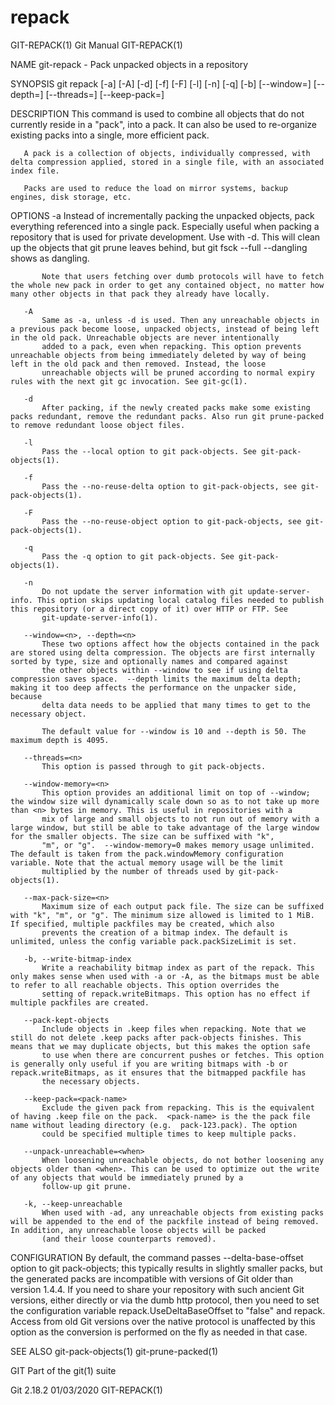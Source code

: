  # repack 
GIT-REPACK(1)                                                                                     Git Manual                                                                                    GIT-REPACK(1)

NAME
       git-repack - Pack unpacked objects in a repository

SYNOPSIS
       git repack [-a] [-A] [-d] [-f] [-F] [-l] [-n] [-q] [-b] [--window=<n>] [--depth=<n>] [--threads=<n>] [--keep-pack=<pack-name>]

DESCRIPTION
       This command is used to combine all objects that do not currently reside in a "pack", into a pack. It can also be used to re-organize existing packs into a single, more efficient pack.

       A pack is a collection of objects, individually compressed, with delta compression applied, stored in a single file, with an associated index file.

       Packs are used to reduce the load on mirror systems, backup engines, disk storage, etc.

OPTIONS
       -a
           Instead of incrementally packing the unpacked objects, pack everything referenced into a single pack. Especially useful when packing a repository that is used for private development. Use with
           -d. This will clean up the objects that git prune leaves behind, but git fsck --full --dangling shows as dangling.

           Note that users fetching over dumb protocols will have to fetch the whole new pack in order to get any contained object, no matter how many other objects in that pack they already have locally.

       -A
           Same as -a, unless -d is used. Then any unreachable objects in a previous pack become loose, unpacked objects, instead of being left in the old pack. Unreachable objects are never intentionally
           added to a pack, even when repacking. This option prevents unreachable objects from being immediately deleted by way of being left in the old pack and then removed. Instead, the loose
           unreachable objects will be pruned according to normal expiry rules with the next git gc invocation. See git-gc(1).

       -d
           After packing, if the newly created packs make some existing packs redundant, remove the redundant packs. Also run git prune-packed to remove redundant loose object files.

       -l
           Pass the --local option to git pack-objects. See git-pack-objects(1).

       -f
           Pass the --no-reuse-delta option to git-pack-objects, see git-pack-objects(1).

       -F
           Pass the --no-reuse-object option to git-pack-objects, see git-pack-objects(1).

       -q
           Pass the -q option to git pack-objects. See git-pack-objects(1).

       -n
           Do not update the server information with git update-server-info. This option skips updating local catalog files needed to publish this repository (or a direct copy of it) over HTTP or FTP. See
           git-update-server-info(1).

       --window=<n>, --depth=<n>
           These two options affect how the objects contained in the pack are stored using delta compression. The objects are first internally sorted by type, size and optionally names and compared against
           the other objects within --window to see if using delta compression saves space.  --depth limits the maximum delta depth; making it too deep affects the performance on the unpacker side, because
           delta data needs to be applied that many times to get to the necessary object.

           The default value for --window is 10 and --depth is 50. The maximum depth is 4095.

       --threads=<n>
           This option is passed through to git pack-objects.

       --window-memory=<n>
           This option provides an additional limit on top of --window; the window size will dynamically scale down so as to not take up more than <n> bytes in memory. This is useful in repositories with a
           mix of large and small objects to not run out of memory with a large window, but still be able to take advantage of the large window for the smaller objects. The size can be suffixed with "k",
           "m", or "g".  --window-memory=0 makes memory usage unlimited. The default is taken from the pack.windowMemory configuration variable. Note that the actual memory usage will be the limit
           multiplied by the number of threads used by git-pack-objects(1).

       --max-pack-size=<n>
           Maximum size of each output pack file. The size can be suffixed with "k", "m", or "g". The minimum size allowed is limited to 1 MiB. If specified, multiple packfiles may be created, which also
           prevents the creation of a bitmap index. The default is unlimited, unless the config variable pack.packSizeLimit is set.

       -b, --write-bitmap-index
           Write a reachability bitmap index as part of the repack. This only makes sense when used with -a or -A, as the bitmaps must be able to refer to all reachable objects. This option overrides the
           setting of repack.writeBitmaps. This option has no effect if multiple packfiles are created.

       --pack-kept-objects
           Include objects in .keep files when repacking. Note that we still do not delete .keep packs after pack-objects finishes. This means that we may duplicate objects, but this makes the option safe
           to use when there are concurrent pushes or fetches. This option is generally only useful if you are writing bitmaps with -b or repack.writeBitmaps, as it ensures that the bitmapped packfile has
           the necessary objects.

       --keep-pack=<pack-name>
           Exclude the given pack from repacking. This is the equivalent of having .keep file on the pack.  <pack-name> is the the pack file name without leading directory (e.g.  pack-123.pack). The option
           could be specified multiple times to keep multiple packs.

       --unpack-unreachable=<when>
           When loosening unreachable objects, do not bother loosening any objects older than <when>. This can be used to optimize out the write of any objects that would be immediately pruned by a
           follow-up git prune.

       -k, --keep-unreachable
           When used with -ad, any unreachable objects from existing packs will be appended to the end of the packfile instead of being removed. In addition, any unreachable loose objects will be packed
           (and their loose counterparts removed).

CONFIGURATION
       By default, the command passes --delta-base-offset option to git pack-objects; this typically results in slightly smaller packs, but the generated packs are incompatible with versions of Git older
       than version 1.4.4. If you need to share your repository with such ancient Git versions, either directly or via the dumb http protocol, then you need to set the configuration variable
       repack.UseDeltaBaseOffset to "false" and repack. Access from old Git versions over the native protocol is unaffected by this option as the conversion is performed on the fly as needed in that case.

SEE ALSO
       git-pack-objects(1) git-prune-packed(1)

GIT
       Part of the git(1) suite

Git 2.18.2                                                                                        01/03/2020                                                                                    GIT-REPACK(1)
